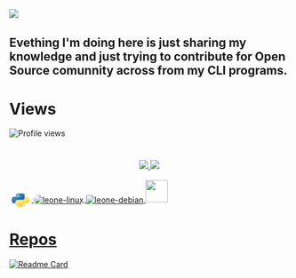<img src="https://raw.githubusercontent.com/gist/leone-sh/6e3b16412a536a9f5dbe24a064f293a5/raw/02213dd2fa75f5481e708fc2c490207c8959592a/cut-linux.svg">

## Evething I'm doing here is just sharing my knowledge and just trying to contribute for Open Source comunnity across from my CLI programs.

# Views
<p align="left"> <img src="https://komarev.com/ghpvc/?username=leone-sh&color=yellow" alt="Profile views" /> </p>

#


<div align="center">
  
  <a href="https://github.com/rafaballerini">
  <img height="180em" src="https://github-readme-stats.vercel.app/api?username=leone-sh&show_icons=true&theme=tokyonight&include_all_commits=true&count_private=true"/>
  <img height="180em" src="https://github-readme-stats.vercel.app/api/top-langs/?username=leone-sh&layout=compact&langs_count=7&theme=tokyonight"/>
</div>


</div>

<div style="display: inline_block"><br>
 


 
 
 <img align="center" alt="leone-Python" height="30" width="40" src="https://raw.githubusercontent.com/devicons/devicon/master/icons/python/python-original.svg">
 

 
 <img align="center" alt="leone-linux"  style="border-radius:50px;" src="https://icongr.am/devicon/linux-plain.svg?size=48&color=000000">

 
 <img align="center" alt="leone-debian" src="https://icongr.am/devicon/debian-plain.svg?size=48&color=db0a0a">

 <img src="https://img.icons8.com/color/512/bash.png" width="40" height="40">
 
</div>
 
 
 

# Repos

<div>

  [![Readme Card](https://github-readme-stats.vercel.app/api/pin/?username=leone-sh&repo=pygramy&theme=tokyonight)](https://github.com/anuraghazra/github-readme-stats)
  
</div>
